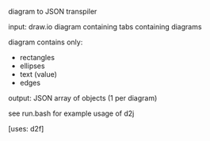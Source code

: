 diagram to JSON transpiler

input: draw.io diagram containing tabs containing diagrams

diagram contains only:
- rectangles
- ellipses
- text (value)
- edges


output: JSON array of objects (1 per diagram)

see run.bash for example usage of d2j

[uses: d2f]
